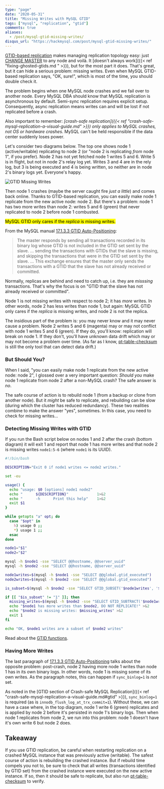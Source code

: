 ```yaml
---
type: "page"
date: "2020-05-31"
title: "Missing Writes with MySQL GTID"
tags: ["mysql", "replication", "gtid"]
comments: true
aliases:
  - /post/mysql-gtid-missing-writes/
disqus_url: "https://hackmysql.com/post/mysql-gtid-missing-writes/"
---
```


[GTID-based replication](https://dev.mysql.com/doc/refman/8.0/en/replication-gtids.html) makes managing replication topology easy: just [CHANGE MASTER](https://dev.mysql.com/doc/refman/8.0/en/change-master-to.html) to any node and voilà. It [doesn't always work]({{< ref "fixing-ghosted-gtids.md " >}}), but for the most part it does. That's great, but it can hide a serious problem: missing writes. Even when MySQL GTID-based replication says, "OK, sure!", which is most of the time, you should double check it.

<!--more-->

The problem begins when one MySQL node crashes and we fail over to another node. Every MySQL DBA should know that MySQL replication is asynchronous by default. Semi-sync replication requires explicit setup. Consequently, async replication means writes can and will be lost if not replicated before a crash.

Also important to remember: _[crash-safe replication]({{< ref "crash-safe-mysql-replication-a-visual-guide.md" >}}) only applies to MySQL crashes, not OS or hardware crashes_. MySQL can't be held responsible if the data center suddenly loses power.

Let's consider two diagrams below. The top one shows node 1 (active/writable) replicating to node 2 (or "node 2 is replicating _from_ node 1", if you prefer). Node 2 has not yet fetched node 1 writes 5 and 6. Write 5 is in flight, but not in node 2's relay log yet. Writes 3 and 4 are in the rely log, but 3 is being executed and 4 is being written, so neither are in node 2's binary logs yet. Everyone's happy.

![GTID Missing Writes](/img/gtid_missing_writes.svg)

Then node 1 crashes (maybe the server caught fire _just a little_) and comes back online. Thanks to GTID-based replication, you can easily make node 1 replicate from the new active node: node 2. But there's a problem: node 1 has two more writes than node 2: writes 5 and 6 (green) that never replicated to node 2 before node 1 combusted.

<mark>MySQL GTID only cares if the _replica_ is missing writes.</mark>

From the MySQL manual [17.1.3.3 GTID Auto-Positioning](https://dev.mysql.com/doc/refman/8.0/en/replication-gtids-auto-positioning.html):

> The master responds by sending all transactions recorded in its binary log whose GTID is not included in the GTID set sent by the slave. ... sending the transactions with GTIDs that the slave is missing, and skipping the transactions that were in the GTID set sent by the slave. ... This exchange ensures that the master only sends the transactions with a GTID that the slave has not already received or committed.

Normally, replicas are behind and need to catch up, i.e. they are _misssing_ transactions. That's why the focus is on "GTID that the slave has not already received or committed".

Node 1 is not missing writes with respect to node 2; it has _more_ writes. In other words, node 2 has less writes than node 1, but again: MySQL GTID only cares if the _replica_ is missing writes, and node 2 is not the replica.

The insidious part of the problem is: you may never know and it may never cause a problem. Node 2 writes 5 and 6 (magenta) may or may not conflict with node 1 writes 5 and 6 (green). If they do, you'll know: replication will break on node 1. If they don't, you'll have unknown data drift which may or may not become a problem over time. (As far as I know, [pt-table-checksum](https://www.percona.com/doc/percona-toolkit/LATEST/pt-table-checksum.html) is still the only tool that can detect data drift.)

### But Should You?

When I said, "you can easily make node 1 replicate from the new active node: node 2", I glossed over a very important question: _Should you_ make node 1 replicate from node 2 after a non-MySQL crash? The safe answer is _no_.

The safe course of action is to rebuild node 1 (from a backup or clone from another node). But it _might_ be safe to replicate, and rebuilding can be slow (during which the cluster has reduced redundancy). These two realities combine to make the answer "yes", sometimes. In this case, you need to check for missing writes...

### Detecting Missing Writes with GTID

If you run the Bash script below on nodes 1 and 2 after the crash (bottom diagram) it will exit 1 and report that node 1 has more writes and that node 2 is missing writes `node1:5-6` (where `node1` is its UUID).

```bash
#!/bin/bash

DESCRIPTION="Exit 0 if node1 writes <= node2 writes."

set -eu

usage() {
  echo "usage: $0 [options] node1 node2"
  echo "      ${DESCRIPTION}"             1>&2
  echo "      -h      Print this help"    1>&2
  exit $1
}

while getopts "a" opt; do
  case "$opt" in
    h) usage 0 ;;
    *) usage 1 ;;
  esac
done

node1="$1"
node2="$2"

mysql -h $node1 -sse "SELECT @@hostname, @@server_uuid"
mysql -h $node2 -sse "SELECT @@hostname, @@server_uuid"

node1writes=$(mysql -h $node1 -sse "SELECT @@global.gtid_executed")
node2writes=$(mysql -h $node2 -sse "SELECT @@global.gtid_executed")

is_subset=$(mysql -h $node2 -sse "SELECT GTID_SUBSET('$node1writes', '$node2writes')")

if [[ "$is_subset" != "1" ]]; then
  missing_writes=$(mysql -h $node2 -sse "SELECT GTID_SUBTRACT('$node1writes', '$node2writes')")
  echo "$node1 has more writes than $node2, DO NOT REPLICATE!" >&2
  echo "$node2 is missing writes: $missing_writes" >&2
  exit 1
fi

echo "OK, $node1 writes are a subset of $node2 writes"
```

Read about the [GTID functions](https://dev.mysql.com/doc/refman/8.0/en/gtid-functions.html).

### Having More Writes

The last paragraph of [17.1.3.3 GTID Auto-Positioning](https://dev.mysql.com/doc/refman/8.0/en/replication-gtids-auto-positioning.html) talks about the opposite problem: post-crash, node 2 having more node 1 writes than node 1 has in its own binary logs. In other words, node 1 is missing some of its own writes. As the paragraph notes, this can happen if `sync_binlog=1` is _not_ set.

As noted in the [GTID section of Crash-safe MySQL Replication]({{< ref "crash-safe-mysql-replication-a-visual-guide.md#gtid" >}}), `sync_binlog=1` is required (as is `innodb_flush_log_at_trx_commit=1`). Without these, we can have a case where, in the top diagram, node 1 write 6 (green) replicates and is applied by node 2 before it's persisted in node 1's binary logs. Then when node 1 replicates from node 2, we run into this problem: node 1 doesn't have it's own write 6 but node 2 does.

## Takeaway

If you use GTID replication, be careful when restarting replication on a crashed MySQL instance that was previously active (writable). The safest course of action is rebuilding the crashed instance. But if rebuild time compels you not to, be sure to check that all writes (transactions identified by GTID set) from the crashed instance were executed on the new active instance. If so, then it should be safe to replicate, but also run [pt-table-checksum](https://www.percona.com/doc/percona-toolkit/LATEST/pt-table-checksum.html) to verify.
